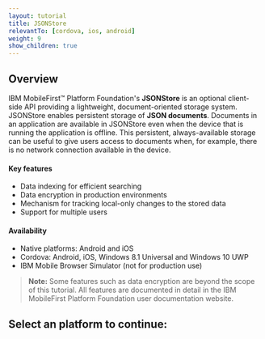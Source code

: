 ```yaml
---
layout: tutorial
title: JSONStore
relevantTo: [cordova, ios, android]
weight: 9
show_children: true
---
```

## Overview
IBM MobileFirst™ Platform Foundation's **JSONStore** is an optional client-side API providing a lightweight, document-oriented storage system. JSONStore enables persistent storage of **JSON documents**. Documents in an application are available in JSONStore even when the device that is running the application is offline. This persistent, always-available storage can be useful to give users access to documents when, for example, there is no network connection available in the device.

#### Key features

* Data indexing for efficient searching
* Data encryption in production environments
* Mechanism for tracking local-only changes to the stored data
* Support for multiple users

#### Availability

* Native platforms: Android and iOS
* Cordova: Android, iOS, Windows 8.1 Universal and Windows 10 UWP
* IBM Mobile Browser Simulator (not for production use)

> **Note:** Some features such as data encryption are beyond the scope of this tutorial. All features are documented in detail in the IBM MobileFirst Platform Foundation user documentation website.

## Select an platform to continue:
